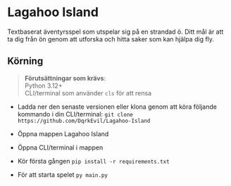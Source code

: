 # Lagahoo Island

Textbaserat äventyrsspel som utspelar sig på en strandad ö. Ditt mål är att ta dig från ön genom att utforska och hitta saker som kan hjälpa dig fly. 

## Körning
> **Förutsättningar som krävs**: <br>
Python 3.12+ <br>
CLI/terminal som använder `cls` för att rensa<br>

- Ladda ner den senaste versionen eller klona genom att köra följande kommando i din CLI/terminal: `git clone https://github.com/DqrkEvil/Lagahoo-Island` 

- Öppna mappen Lagahoo Island

- Öppna CLI/terminal i mappen

- Kör första gången `pip install -r requirements.txt`

- För att starta spelet `py main.py`
